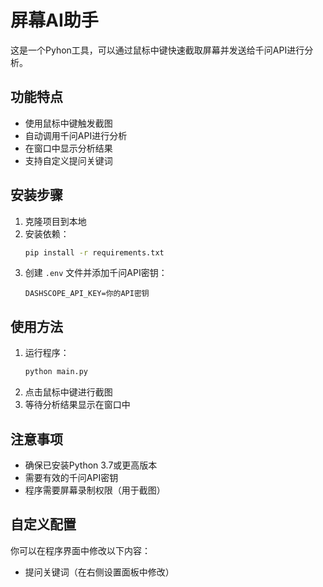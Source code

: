 # 屏幕AI助手

这是一个Pyhon工具，可以通过鼠标中键快速截取屏幕并发送给千问API进行分析。

## 功能特点

- 使用鼠标中键触发截图
- 自动调用千问API进行分析
- 在窗口中显示分析结果
- 支持自定义提问关键词

## 安装步骤

1. 克隆项目到本地
2. 安装依赖：
   ```bash
   pip install -r requirements.txt
   ```
3. 创建 `.env` 文件并添加千问API密钥：
   ```
   DASHSCOPE_API_KEY=你的API密钥
   ```

## 使用方法

1. 运行程序：
   ```bash
   python main.py
   ```
2. 点击鼠标中键进行截图
3. 等待分析结果显示在窗口中

## 注意事项

- 确保已安装Python 3.7或更高版本
- 需要有效的千问API密钥
- 程序需要屏幕录制权限（用于截图）

## 自定义配置

你可以在程序界面中修改以下内容：

- 提问关键词（在右侧设置面板中修改）